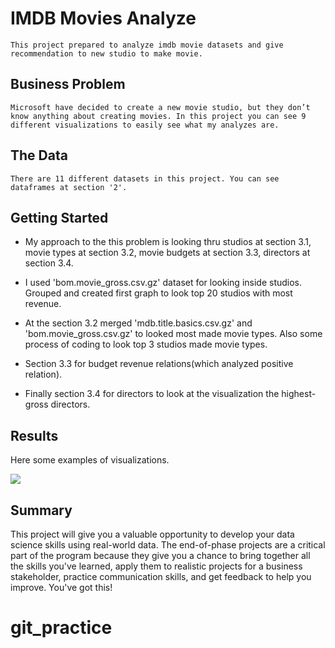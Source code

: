# IMDB Movies Analyze

    This project prepared to analyze imdb movie datasets and give recommendation to new studio to make movie.


## Business Problem

    Microsoft have decided to create a new movie studio, but they don’t know anything about creating movies. In this project you can see 9 different visualizations to easily see what my analyzes are. 

## The Data

    There are 11 different datasets in this project. You can see dataframes at section '2'.


## Getting Started

* My approach to the this problem is looking thru studios at section 3.1, movie types at section 3.2, movie budgets at section 3.3, directors at section 3.4.

* I used 'bom.movie_gross.csv.gz' dataset for looking inside studios. Grouped and created first graph to look top 20 studios with most revenue.

* At the section 3.2 merged 'mdb.title.basics.csv.gz' and 'bom.movie_gross.csv.gz' to looked most made movie types. Also some process of coding to look top 3 studios made movie types.

* Section 3.3 for budget revenue relations(which analyzed positive relation).

* Finally section 3.4 for directors to look at the visualization the highest-gross directors.

## Results

 Here some examples of visualizations.
 
 ![](Desktop/top20studio.jpg)

## Summary

This project will give you a valuable opportunity to develop your data science skills using real-world data. The end-of-phase projects are a critical part of the program because they give you a chance to bring together all the skills you've learned, apply them to realistic projects for a business stakeholder, practice communication skills, and get feedback to help you improve. You've got this!
# git_practice

